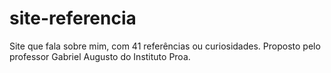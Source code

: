 # site-referencia
 Site que fala sobre mim, com 41 referências ou curiosidades. Proposto pelo professor Gabriel Augusto do Instituto Proa.
